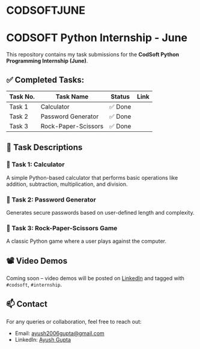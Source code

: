 # CODSOFTJUNE
# CODSOFT Python Internship - June

This repository contains my task submissions for the **CodSoft Python Programming Internship (June)**.

## ✅ Completed Tasks:

| Task No. | Task Name             | Status | Link |
|----------|-----------------------|--------|------|
| Task 1   | Calculator             | ✅ Done |
| Task 2   | Password Generator     | ✅ Done |
| Task 3   | Rock-Paper-Scissors    | ✅ Done |



## 📌 Task Descriptions

### 🔹 Task 1: Calculator
A simple Python-based calculator that performs basic operations like addition, subtraction, multiplication, and division.

### 🔹 Task 2: Password Generator
Generates secure passwords based on user-defined length and complexity.

### 🔹 Task 3: Rock-Paper-Scissors Game
A classic Python game where a user plays against the computer.



## 📽️ Video Demos
Coming soon – video demos will be posted on [LinkedIn](https://www.linkedin.com/in/ayush-gupta-8943a7328/) and tagged with `#codsoft`, `#internship`.



## 📫 Contact
For any queries or collaboration, feel free to reach out:
- Email: ayush2006gupta@gmail.com
- LinkedIn: [Ayush Gupta](https://www.linkedin.com/in/ayush-gupta-8943a7328/)

